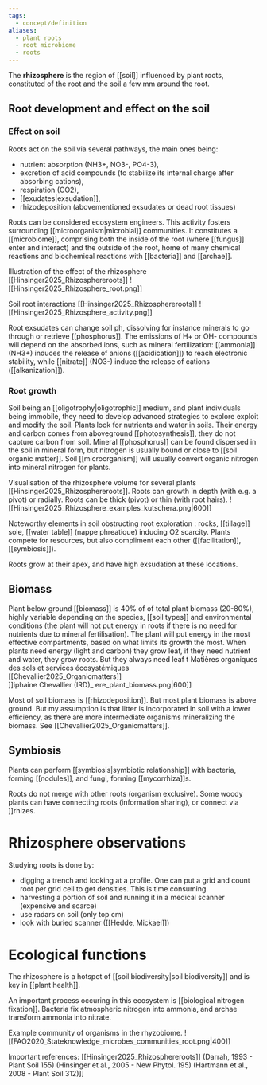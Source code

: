 ```yaml
---
tags:
  - concept/definition
aliases:
  - plant roots
  - root microbiome
  - roots
---
```

The **rhizosphere** is the region of [[soil]] influenced by plant roots, constituted of the root and the soil a few mm around the root. 
## Root development and effect on the soil
### Effect on soil
Roots act on the soil via several pathways, the main ones being:
- nutrient absorption (NH3+, NO3-, PO4-3),
- excretion of acid compounds (to stabilize its internal charge after absorbing cations),
- respiration (CO2),
- [[exudates|exsudation]],
- rhizodeposition (abovementioned exsudates or dead root tissues)

Roots can be considered ecosystem engineers. This activity fosters surrounding [[microorganism|microbial]] communities. It constitutes a [[microbiome]], comprising both the inside of the root (where [[fungus]] enter and interact) and the outside of the root, home of many chemical reactions and biochemical reactions with [[bacteria]] and [[archae]].

Illustration of the effect of the rhizosphere [[Hinsinger2025_Rhizosphereroots]]
![[Hinsinger2025_Rhizosphere_root.png]]

Soil root interactions [[Hinsinger2025_Rhizosphereroots]]
![[Hinsinger2025_Rhizosphere_activity.png]]

Root exsudates can change soil ph, dissolving for instance minerals to go through or retrieve [[phosphorus]]. The emissions of H+ or OH- compounds will depend on the absorbed ions, such as mineral fertilization: [[ammonia]] (NH3+) induces the release of anions ([[acidication]]) to reach electronic stability, while [[nitrate]] (NO3-) induce the release of cations ([[alkanization]]).
### Root growth
Soil being an [[oligotrophy|oligotrophic]] medium, and plant individuals being immobile, they need to develop advanced strategies to explore exploit and modify the soil. Plants look for nutrients and water in soils. Their energy and carbon comes from aboveground [[photosynthesis]], they do not capture carbon from soil. Mineral [[phosphorus]] can be found dispersed in the soil in mineral form, but nitrogen is usually bound or close to [[soil organic matter]]. Soil [[microorganism]] will usually convert organic nitrogen into mineral nitrogen for plants.

Visualisation of the rhizosphere volume for several plants [[Hinsinger2025_Rhizosphereroots]]. Roots can growth in depth (with e.g. a pivot) or radially. Roots can be thick (pivot) or thin (with root hairs).
![[Hinsinger2025_Rhizosphere_examples_kutschera.png|600]]

Noteworthy elements in soil obstructing root exploration : rocks, [[tillage]] sole, [[water table]] (nappe phreatique) inducing O2 scarcity.
Plants compete for resources, but also compliment each other ([[facilitation]], [[symbiosis]]).

Roots grow at their apex, and have high exsudation at these locations. 
## Biomass
Plant below ground [[biomass]] is 40% of of total plant biomass (20-80%), highly variable depending on the species, [[soil types]] and environmental conditions (the plant will not put energy in roots if there is no need for nutrients due to mineral fertilisation). The plant will put energy in the most effective compartments, based on what limits its growth the most. When plants need energy (light and carbon) they grow leaf, if they need nutrient and water, they grow roots. But they always need leaf t Matières organiques des sols et services écosystémiques<br>[[Chevallier2025_Organicmatters]]<br>]]iphaine Chevallier (IRD)_ ere_plant_biomass.png|600]]

Most of soil biomass is [[rhizodeposition]]. But most plant biomass is above ground. But my assumption is that litter is incorporated in soil with a lower efficiency, as there are more intermediate organisms mineralizing the biomass. See [[Chevallier2025_Organicmatters]].

## Symbiosis
Plants can perform [[symbiosis|symbiotic relationship]] with bacteria, forming [[nodules]], and fungi, forming [[mycorrhiza]]s.

Roots do not merge with other roots (organism exclusive). Some woody plants can have connecting roots (information sharing), or connect via ]]rhizes.
# Rhizosphere observations
Studying roots is done by: 
- digging a trench and looking at a profile. One can put a grid and count root per grid cell to get densities. This is time consuming.
- harvesting a portion of soil and running it in a medical scanner (expensive and scarce)
- use radars on soil (only top cm)
- look with buried scanner ([[Hedde, Mickael]])

# Ecological functions
The rhizosphere is a hotspot of [[soil biodiversity|soil biodiversity]] and is key in [[plant health]].

An important process occuring in this ecosystem is [[biological nitrogen fixation]]. Bacteria fix atmospheric nitrogen into ammonia, and archae transform ammonia into nitrate.

Example community of organisms in the rhyzobiome.
![[FAO2020_Stateknowledge_microbes_communities_root.png|400]]

Important references:
[[Hinsinger2025_Rhizosphereroots]]
(Darrah, 1993 - Plant Soil 155) (Hinsinger et al., 2005 - New Phytol. 195) (Hartmann et al., 2008 - Plant Soil 312)]]